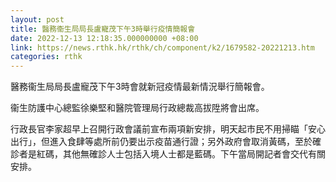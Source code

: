 ```yaml
---
layout: post
title: 醫務衞生局局長盧寵茂下午3時舉行疫情簡報會
date: 2022-12-13 12:18:35.000000000 +08:00
link: https://news.rthk.hk/rthk/ch/component/k2/1679582-20221213.htm
categories: rthk
---
```


醫務衞生局局長盧寵茂下午3時會就新冠疫情最新情況舉行簡報會。

衞生防護中心總監徐樂堅和醫院管理局行政總裁高拔陞將會出席。

行政長官李家超早上召開行政會議前宣布兩項新安排，明天起市民不用掃瞄「安心出行」，但進入食肆等處所前仍要出示疫苗通行證；另外政府會取消黃碼，至於確診者是紅碼，其他無確診人士包括入境人士都是藍碼。下午當局開記者會交代有關安排。
